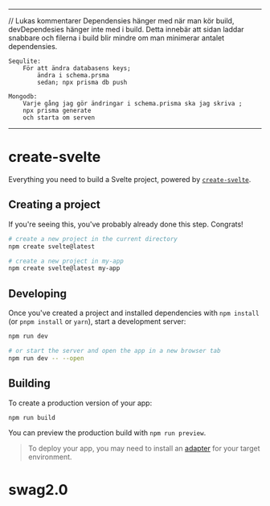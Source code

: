 ---
// Lukas kommentarer
    Dependensies hänger med när man kör build, devDependesies hänger inte med i build.
    Detta innebär att sidan laddar snabbare och filerna i build blir mindre om man minimerar 
    antalet dependensies. 

    Sequlite:
        För att ändra databasens keys; 
            ändra i schema.prsma
            sedan; npx prisma db push

    Mongodb:
        Varje gång jag gör ändringar i schema.prisma ska jag skriva ;
        npx prisma generate
        och starta om serven

----

# create-svelte

Everything you need to build a Svelte project, powered by [`create-svelte`](https://github.com/sveltejs/kit/tree/master/packages/create-svelte).

## Creating a project

If you're seeing this, you've probably already done this step. Congrats!

```bash
# create a new project in the current directory
npm create svelte@latest

# create a new project in my-app
npm create svelte@latest my-app
```

## Developing

Once you've created a project and installed dependencies with `npm install` (or `pnpm install` or `yarn`), start a development server:

```bash
npm run dev

# or start the server and open the app in a new browser tab
npm run dev -- --open
```

## Building

To create a production version of your app:

```bash
npm run build
```

You can preview the production build with `npm run preview`.

> To deploy your app, you may need to install an [adapter](https://kit.svelte.dev/docs/adapters) for your target environment.
# swag2.0
